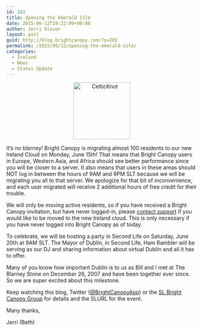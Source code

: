 ```yaml
---
id: 282
title: Opening the Emerald Isle
date: 2015-06-12T19:22:09+00:00
author: Jerri Glover
layout: post
guid: http://blog.brightcanopy.com/?p=282
permalink: /2015/06/12/opening-the-emerald-isle/
categories:
  - Ireland
  - News
  - Status Update
---
```

<p style="text-align: center;">
  <a href="http://blog.brightcanopy.com/wp-content/uploads/2015/06/CelticKnot.png"><img class="alignnone size-full wp-image-283" src="http://blog.brightcanopy.com/wp-content/uploads/2015/06/CelticKnot.png" alt="CelticKnot" width="150" height="150" /></a>
</p>

<p style="text-align: left;">
  It&#8217;s no blarney! Bright Canopy is migrating almost 100 residents to our new Ireland Cloud on Monday, June 15th! That means that Bright Canopy users in Europe, Western Asia, and Africa should see better performance since you will be closer to a server. It also means that users in these areas should NOT log in between the hours of 9AM and 9PM SLT because we will be migrating you all to that server. We apologize for that bit of inconvenience, and each user migrated will receive 2 additional hours of free credit for their trouble.
</p>

We will only be moving active residents, so if you have received a Bright Canopy invitation, but have never logged-in, please [contact support](http://help.brightcanopy.com) if you would like to be moved to the new Ireland cloud. This is only necessary if you have never logged into Bright Canopy as of today.

To celebrate, we will be hosting a party in Second Life on Saturday, June 20th at 9AM SLT. The Mayor of Dublin, in Second Life, Ham Rambler will be serving as our DJ and sharing information about virtual Dublin and all it has to offer.

<p style="text-align: left;">
  Many of you know how important Dublin is to us as Bill and I met at The Blarney Stone on December 26, 2007 and have been together ever since. So we are super excited about this milestone.
</p>

<p style="text-align: left;">
  Keep watching this blog, Twitter (<a href="https://twitter.com/BrightCanopyApp">@BrightCanopyApp</a>) or the <a href="http://world.secondlife.com/group/39b51e45-a282-bb06-c146-74a1a87845f5">SL Bright Canopy Group</a> for details and the SLURL for the event.
</p>

Many thanks,

<p style="text-align: left;">
  Jerri (Beth)
</p>

<p style="text-align: center;">